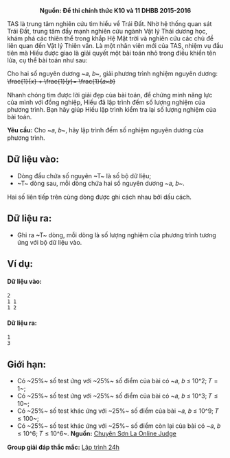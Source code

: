 **<center>Nguồn: Đề thi chính thức K10 và 11 DHBB 2015-2016</center>**

TAS là trung tâm nghiên cứu tìm hiểu về Trái Đất. Nhờ hệ thống quan sát Trái Đất, trung tâm đẩy mạnh nghiên cứu ngành Vật lý Thái dương học, khám phá các thiên thể trong khắp Hệ Mặt trời và nghiên cứu các chủ đề liên quan đến Vật lý Thiên văn. Là một nhân viên mới của TAS, nhiệm vụ đầu tiên mà Hiếu được giao là giải quyết một bài toán nhỏ trong điều khiển tên lửa, cụ thể bài toán như sau:

Cho hai số nguyên dương ~𝑎, 𝑏~, giải phương trình nghiệm nguyên dương:
~~\frac{1}{𝑥} + \frac{1}{𝑦}= \frac{1}{𝑎×𝑏}~~

Nhanh chóng tìm được lời giải đẹp của bài toán, để chứng minh năng lực của mình với đồng nghiệp, Hiếu đã lập trình đếm số lượng nghiệm của phương trình. Bạn hãy giúp Hiếu lập trình kiểm tra lại số lượng nghiệm của bài toán.

**Yêu cầu:** Cho ~𝑎, 𝑏~, hãy lập trình đếm số nghiệm nguyên dương của phương trình.

## Dữ liệu vào:
- Dòng đầu chứa số nguyên ~T~ là số bộ dữ liệu;
- ~T~ dòng sau, mỗi dòng chứa hai số nguyên dương ~𝑎, 𝑏~.

Hai số liên tiếp trên cùng dòng được ghi cách nhau bởi dấu cách.

## Dữ liệu ra:
-  Ghi ra ~T~ dòng, mỗi dòng là số lượng nghiệm của phương trình tương ứng với bộ dữ liệu vào.

## Ví dụ:
#### Dữ liệu vào:
```
2
1 1
1 2
```

#### Dữ liệu ra:
```
1
3
```

## Giới hạn:
- Có ~25\%~ số test ứng với ~25\%~ số điểm của bài có ~𝑎, 𝑏 ≤ 10^2; 𝑇 = 1~;
- Có ~25\%~ số test ứng với ~25\%~ số điểm của bài có ~𝑎, 𝑏 ≤ 10^3; 𝑇 ≤ 10~;
- Có ~25\%~ số test khác ứng với ~25\%~ số điểm của bài ~𝑎, 𝑏 ≤ 10^9; 𝑇 ≤ 100~;
- Có ~25\%~ số test khác ứng với ~25\%~ số điểm còn lại của bài có ~𝑎, 𝑏 ≤ 10^6; 𝑇 ≤ 10^6~.
**Nguồn:** [Chuyên Sơn La Online Judge](http://csloj.ddns.net/)

**Group giải đáp thắc mắc:** [Lập trình 24h](https://www.facebook.com/groups/1386904321519984)